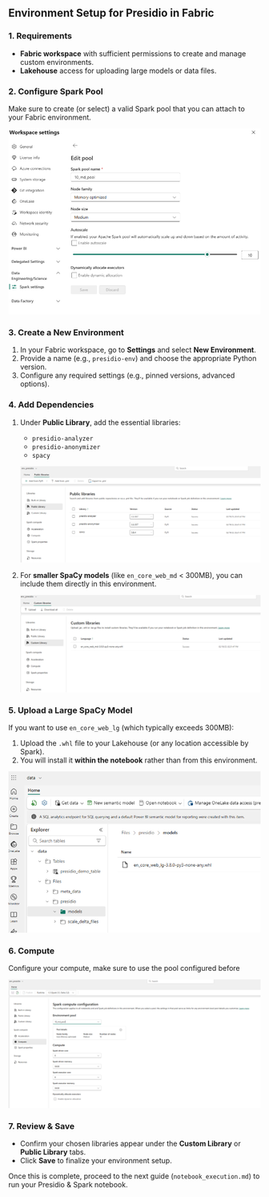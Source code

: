 ## Environment Setup for Presidio in Fabric

### 1. Requirements
- **Fabric workspace** with sufficient permissions to create and manage custom environments.
- **Lakehouse** access for uploading large models or data files.


### 2. Configure Spark Pool
Make sure to create (or select) a valid Spark pool that you can attach to your Fabric environment.

![Spark pool configuration](./images/spark_pool.png)

### 3. Create a New Environment
1. In your Fabric workspace, go to **Settings** and select **New Environment**.
2. Provide a name (e.g., `presidio-env`) and choose the appropriate Python version.
3. Configure any required settings (e.g., pinned versions, advanced options).


### 4. Add Dependencies
1. Under **Public Library**, add the essential libraries:
   - `presidio-analyzer`
   - `presidio-anonymizer`
   - `spacy`

   ![Creating a custom environment](./images/custom_env_1.png)

2. For **smaller SpaCy models** (like `en_core_web_md` < 300MB), you can include them directly in this environment.
   
   ![Adding dependencies in Fabric](./images/custom_env_2.png)

### 5. Upload a Large SpaCy Model
If you want to use `en_core_web_lg` (which typically exceeds 300MB):
1. Upload the `.whl` file to your Lakehouse (or any location accessible by Spark).
2. You will install it **within the notebook** rather than from this environment.

![Upload large model to the lakehouse](./images/large_model.png)

### 6. Compute
Configure your compute, make sure to use the pool configured before

![Custom environment summary](./images/custom_env_4.png)

### 7. Review & Save
- Confirm your chosen libraries appear under the **Custom Library** or **Public Library** tabs.
- Click **Save** to finalize your environment setup.

Once this is complete, proceed to the next guide (`notebook_execution.md`) to run your Presidio & Spark notebook.
